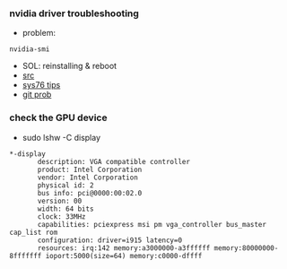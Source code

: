 ### nvidia driver troubleshooting
- problem:
```
nvidia-smi
```
- SOL: reinstalling & reboot
- [src](https://devtalk.nvidia.com/default/topic/1000340/-quot-nvidia-smi-has-failed-because-it-couldn-t-communicate-with-the-nvidia-driver-quot-ubuntu-16-04/)
- [sys76 tips](https://support.system76.com/)
- [git prob](https://github.com/pytorch/pytorch/issues/5046)

### check the GPU device
- sudo lshw -C display
```
*-display                 
       description: VGA compatible controller
       product: Intel Corporation
       vendor: Intel Corporation
       physical id: 2
       bus info: pci@0000:00:02.0
       version: 00
       width: 64 bits
       clock: 33MHz
       capabilities: pciexpress msi pm vga_controller bus_master cap_list rom
       configuration: driver=i915 latency=0
       resources: irq:142 memory:a3000000-a3ffffff memory:80000000-8fffffff ioport:5000(size=64) memory:c0000-dffff

```